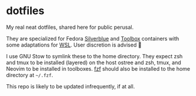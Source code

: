 # dotfiles

My real neat dotfiles, shared here for public perusal.

They are specialized for Fedora
[Silverblue](https://silverblue.fedoraproject.org/) and
[Toolbox](https://github.com/containers/toolbox) containers with some
adaptations for [WSL](https://github.com/microsoft/WSL). User discretion is
advised 🧐

I use GNU Stow to symlink these to the home directory. They expect zsh and tmux
to be installed (layered) on the host ostree and zsh, tmux, and Neovim to be
installed in toolboxes. [fzf](https://github.com/junegunn/fzf) should also be
installed to the home directory at `~/.fzf`.

This repo is likely to be updated infrequently, if at all.
